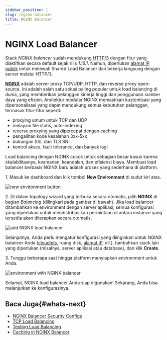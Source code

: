 ```yaml
---
sidebar_position: 1
slug: /nginx-balancer
title: NGINX Balancer
---
```

# NGINX Load Balancer

Stack _NGINX balancer_ sudah mendukung [HTTP/3](<https://docs.dewacloud.com/docs/http3/>) dengan fitur yang diaktifkan secara default sejak rilis _1.16.1_. Namun, diperlukan [alamat IP publik](<https://docs.dewacloud.com/docs/public-ip/>) untuk melewati Shared Load Balancer dan bekerja langsung dengan server melalui HTTP/3.

**[NGINX](<http://nginx.org/en/>)** adalah server proxy TCP/UDP, HTTP, dan reverse proxy open-source. Ini adalah salah satu solusi paling populer untuk load balancing di dunia, yang memberikan pelanggan kinerja tinggi dan penggunaan sumber daya yang efisien. Arsitektur modular NGINX memastikan kustomisasi yang dipersonalisasi yang dapat mendukung semua kebutuhan pelanggan, termasuk fitur-fitur seperti:

  * proxying umum untuk TCP dan UDP
  * melayani file statis, auto-indexing
  * reverse proxying yang dipercepat dengan caching
  * pengalihan kode kesalahan 3xx-5xx
  * dukungan SSL dan TLS SNI
  * kontrol akses, fault tolerance, dan banyak lagi

Load balancing dengan NGINX cocok untuk sebagian besar kasus karena skalabilitasnya, keamanan, keandalan, dan efisiensi biaya. Membuat load balancer berbasis NGINX baru adalah proses yang sederhana di platform.

1\. Masuk ke dashboard dan klik tombol **New Environment** di sudut kiri atas.

![new environment button](#)

2\. Di dalam topology wizard yang terbuka secara otomatis, pilih **NGINX** di bagian _Balancing_ (dilingkari pada gambar di bawah). Jika load balancer ditambahkan ke environment dengan server aplikasi, semua konfigurasi yang diperlukan untuk mendistribusikan permintaan di antara instance yang tersedia akan diterapkan secara otomatis.

![add NGINX load balancer](#)

Selanjutnya, Anda perlu mengatur konfigurasi yang diinginkan untuk NGINX balancer Anda ([cloudlets](<https://docs.dewacloud.com/docs/cloudlet/>), ruang disk, [alamat IP](<https://docs.dewacloud.com/docs/public-ip/>), dll.), tambahkan stack lain yang diperlukan (misalnya, server aplikasi atau database), dan klik **Create**.

3\. Tunggu beberapa saat hingga platform menyiapkan environment untuk Anda.

![environment with NGINX balancer](#)

Selamat, NGINX load balancer Anda siap digunakan! Sekarang, Anda bisa melanjutkan ke konfigurasinya.

## Baca Juga{#whats-next}

  * [NGINX Balancer Security Configs](<https://docs.dewacloud.com/docs/nginx-balancer-security/>)
  * [TCP Load Balancing](<https://docs.dewacloud.com/docs/tcp-load-balancing/>)
  * [Testing Load Balancing](<https://docs.dewacloud.com/docs/testing-load-balancing/>)
  * [Caching in NGINX Balancer](<https://docs.dewacloud.com/docs/nginx-caching/>)